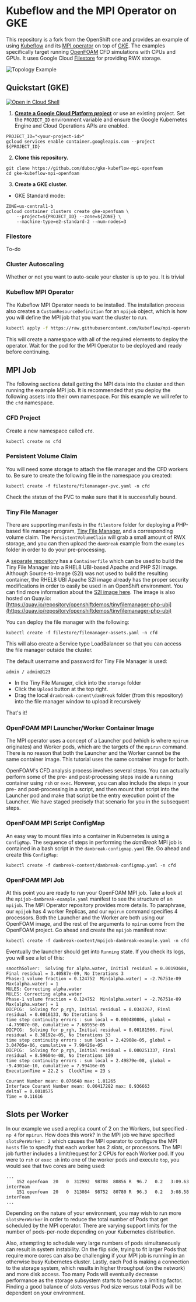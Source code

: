 # Kubeflow and the MPI Operator on GKE

This repository is a fork from the OpenShift one and provides an example of using
[Kubeflow](https://www.kubeflow.org/) and its [MPI
operator](https://github.com/kubeflow/mpi-operator) on top of
[GKE](https://cloud.google.com/kubernetes-engine).
The examples specifically target running [OpenFOAM](https://openfoam.org/) CFD
simulations with CPUs and GPUs. It uses Google Cloud [Filestore](https://cloud.google.com/filestore)
for providing RWX storage.

![Topology Example](gke-mpi.png) 

## Quickstart (GKE)

[![Open in Cloud Shell](https://gstatic.com/cloudssh/images/open-btn.svg)](https://ssh.cloud.google.com/cloudshell/editor?cloudshell_git_repo=https%3A%2F%2Fgithub.com%2FGoogleCloudPlatform%2Fmicroservices-demo&shellonly=true&cloudshell_image=gcr.io/ds-artifacts-cloudshell/deploystack_custom_image)

1. **[Create a Google Cloud Platform project](https://cloud.google.com/resource-manager/docs/creating-managing-projects#creating_a_project)** or use an existing project. Set the `PROJECT_ID` environment variable and ensure the Google Kubernetes Engine and Cloud Operations APIs are enabled.

```
PROJECT_ID="<your-project-id>"
gcloud services enable container.googleapis.com --project ${PROJECT_ID}
```

2. **Clone this repository.**

```
git clone https://github.com/duboc/gke-kubeflow-mpi-openfoam
cd gke-kubeflow-mpi-openfoam
```

3. **Create a GKE cluster.**

- GKE Standard mode:

```
ZONE=us-central1-b
gcloud container clusters create gke-openfoam \
    --project=${PROJECT_ID} --zone=${ZONE} \
    --machine-type=e2-standard-2 --num-nodes=3
```


### Filestore

To-do

### Cluster Autoscaling
Whether or not you want to auto-scale your cluster is up to you. It is trivial


### Kubeflow MPI Operator
The Kubeflow MPI Operator needs to be installed. The installation process also
creates a `CustomResourceDefinition` for an `mpijob` object, which is how you
will define the MPI job that you want the cluster to run.

```bash
kubectl apply -f https://raw.githubusercontent.com/kubeflow/mpi-operator/v0.3.0/deploy/v2beta1/mpi-operator.yaml
```

This will create a namespace with all of the required elements to deploy the
operator. Wait for the pod for the MPI Operator to be deployed and ready before
continuing.

## MPI Job
The following sections detail getting the MPI data into the cluster and then
running the example MPI job. It is recommended that you deploy the following
assets into their own namespace. For this
example we will refer to the `cfd` namespace.

### CFD Project
Create a new namespace called `cfd`. 

```bash
kubectl create ns cfd
```


### Persistent Volume Claim
You will need some storage to attach the file manager and the CFD workers to. Be
sure to create the following file in the namespace you created:

    kubectl create -f filestore/filemanager-pvc.yaml -n cfd

Check the status of the PVC to make sure that it is successfully bound.

### Tiny File Manager
There are supporting manifests in the `filestore` folder for deploying a
PHP-based file manager program, [Tiny File
Manager](https://tinyfilemanager.github.io/), and a corresponding volume claim.
The `PersistentVolumeClaim` will grab a small amount of RWX storage, and you can
then upload the `damBreak` example from the `examples` folder in order to do
your pre-processing.

A [separate
repository](https://github.com/OpenShiftDemos/tinyfilemanager-php-ubi) has a
`Containerfile` which can be used to build the Tiny File Manager into a RHEL8
UBI-based Apache and PHP S2I image. Although Source-to-Image (S2I) was not used
to build the resulting container, the RHEL8 UBI Apache S2I image already has the
proper security modifications in order to easily be used in an OpenShift
environment. You can find more information about the [S2I image
here](https://github.com/sclorg/s2i-php-container). The image is also hosted on
Quay.io:
[https://quay.io/repository/openshiftdemos/tinyfilemanager-php-ubi](https://quay.io/repository/openshiftdemos/tinyfilemanager-php-ubi)

You can deploy the file manager with the following:

    kubectl create -f filestore/filemanager-assets.yaml -n cfd

This will also create a Service type LoadBalancer  so that you can access the file
manager outside the cluster. 

The default username and password for Tiny File Manager is used:

    admin / admin@123

* In the Tiny File Manager, click into the `storage` folder
* Click the `Upload` button at the top right.
* Drag the local `drambreak-conent\damBreak` folder (from this repository)
  into the file manager window to upload it recursively
  
That's it!

### OpenFOAM MPI Launcher/Worker Container Image

The MPI operator uses a concept of a Launcher pod (which is where `mpirun`
originates) and Worker pods, which are the targets of the `mpirun` command.
There is no reason that both the Launcher and the Worker cannot be the same
container image. This tutorial uses the same container image for both.

OpenFOAM's CFD analysis process involves several steps. You can actually perform
some of the pre- and post-processing steps inside a running container using
`rsh` or `exec`. However, you can also include the steps in your pre- and
post-processing in a script, and then mount that script into the Launcher pod
and make that script be the entry execution point of the Launcher. We have
staged precisely that scenario for you in the subsequent steps.

### OpenFOAM MPI Script ConfigMap
An easy way to mount files into a container in Kubernetes is using a
`ConfigMap`. The sequence of steps in performing the _damBreak_ MPI job is
contained in a bash script in the `dambreak-configmap.yaml` file. Go ahead and
create this `ConfigMap`:

    kubectl create -f dambreak-content/dambreak-configmap.yaml -n cfd

### OpenFOAM MPI Job
At this point you are ready to run your OpenFOAM MPI job. Take a look at the
`mpijob-dambreak-example.yaml` manifest to see the structure of an `mpijob`. The
MPI Operator repository provides more details. To paraphrase, our `mpijob` has 4
worker Replicas, and our `mpirun` command specifies 4 processors. Both the
Launcher and the Worker are both using our OpenFOAM image, and the rest of the
arguments to `mpirun` come from the OpenFOAM project. Go ahead and create the
`mpijob` manifest now:

    kubectl create -f dambreak-content/mpijob-dambreak-example.yaml -n cfd


Eventually the launcher should get into `Running` state. If you check its logs,
you will see a lot of this:

```
smoothSolver:  Solving for alpha.water, Initial residual = 0.00193684, Final residual = 3.40587e-09, No Iterations 3
Phase-1 volume fraction = 0.124752  Min(alpha.water) = -2.76751e-09  Max(alpha.water) = 1
MULES: Correcting alpha.water
MULES: Correcting alpha.water
Phase-1 volume fraction = 0.124752  Min(alpha.water) = -2.76751e-09  Max(alpha.water) = 1
DICPCG:  Solving for p_rgh, Initial residual = 0.0343767, Final residual = 0.0016133, No Iterations 5
time step continuity errors : sum local = 0.000480806, global = -4.75907e-08, cumulative = 7.68955e-05
DICPCG:  Solving for p_rgh, Initial residual = 0.00181566, Final residual = 8.38192e-05, No Iterations 33
time step continuity errors : sum local = 2.42908e-05, global = 3.04705e-06, cumulative = 7.99426e-05
DICPCG:  Solving for p_rgh, Initial residual = 0.000251337, Final residual = 8.59604e-08, No Iterations 109
time step continuity errors : sum local = 2.49879e-08, global = -9.43014e-10, cumulative = 7.99416e-05
ExecutionTime = 22.2 s  ClockTime = 23 s

Courant Number mean: 0.076648 max: 1.01265
Interface Courant Number mean: 0.00417282 max: 0.936663
deltaT = 0.0010575
Time = 0.11616
```


## Slots per Worker
In our example we used a replica count of 2 on the Workers, but specified `-np
4` for `mpirun`. How does this work? In the MPI job we have specified
`slotsPerWorker: 2` which causes the MPI operator to configure the MPI `hosts`
file to specify that each worker has 2 _slots_, or processors. The MPI job
further includes a limit/request for 2 CPUs for each Worker pod. If you were to
`rsh` or `exec sh` into one of the worker pods and execute `top`, you would see
that two cores are being used:

```
...
    152 openfoam  20   0  312992  98708  80856 R  96.7   0.2   3:09.63 interFoam                                                                                                                                                              
    151 openfoam  20   0  313084  98752  80780 R  96.3   0.2   3:08.58 interFoam      
...
```

Depending on the nature of your environment, you may wish to run more
`slotsPerWorker` in order to reduce the total number of Pods that get scheduled
by the MPI operator. There are varying support limits for the number of
pods-per-node depending on your Kubernetes distribution.

Also, attempting to schedule very large numbers of pods simultaneously can
result in system instability. On the flip side, trying to fit larger Pods that
require more cores can also be challenging if your MPI job is running in an
otherwise busy Kubernetes cluster. Lastly, each Pod is making a connection to
the storage system, which results in higher throughput (on the network) and more
disk access. Too many Pods will eventually decrease performance as the storage
subsystem starts to become a limiting factor. Finding a good balance of slots
versus Pod size versus total Pods will be dependent on your environment.